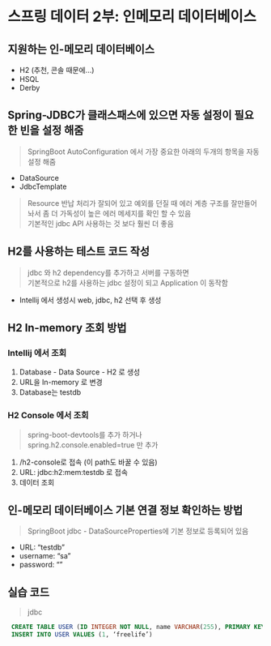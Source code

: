 # 스프링 데이터 2부: 인메모리 데이터베이스

## 지원하는 인-메모리 데이터베이스
- H2 (추천, 콘솔 때문에...)
- HSQL
- Derby

## Spring-JDBC가 클래스패스에 있으면 자동 설정이 필요한 빈을 설정 해줌
> SpringBoot AutoConfiguration 에서 가장 중요한 아래의 두개의 항목을 자동설정 해줌  
- DataSource
- JdbcTemplate  
> Resource 반납 처리가 잘되어 있고 예외를 던질 때 에러 계층 구조를 잘만들어놔서 좀 더 가독성이 높은 에러 메세지를 확인 할 수 있음  
> 기본적인 jdbc API 사용하는 것 보다 훨씬 더 좋음  

## H2를 사용하는 테스트 코드 작성
> jdbc 와 h2 dependency를 추가하고 서버를 구동하면  
> 기본적으로 h2를 사용하는 jdbc 설정이 되고 Application 이 동작함  
  
- Intellij 에서 생성시 web, jdbc, h2 선택 후 생성

## H2 In-memory 조회 방법
### Intellij 에서 조회
1. Database - Data Source - H2 로 생성
2. URL을 In-memory 로 변경
3. Database는 testdb

### H2 Console 에서 조회
> spring-boot-devtools를 추가 하거나  
> spring.h2.console.enabled=true 만 추가  
1. /h2-console로 접속 (이 path도 바꿀 수 있음)
2. URL: jdbc:h2:mem:testdb 로 접속
3. 데이터 조회

## 인-메모리 데이터베이스 기본 연결 정보 확인하는 방법
> SpringBoot jdbc - DataSourceProperties에 기본 정보로 등록되어 있음  
- URL: “testdb”
- username: “sa”
- password: “”

## 실습 코드
> jdbc  
```sql
 CREATE TABLE USER (ID INTEGER NOT NULL, name VARCHAR(255), PRIMARY KEY (id))
 INSERT INTO USER VALUES (1, ‘freelife’)
```